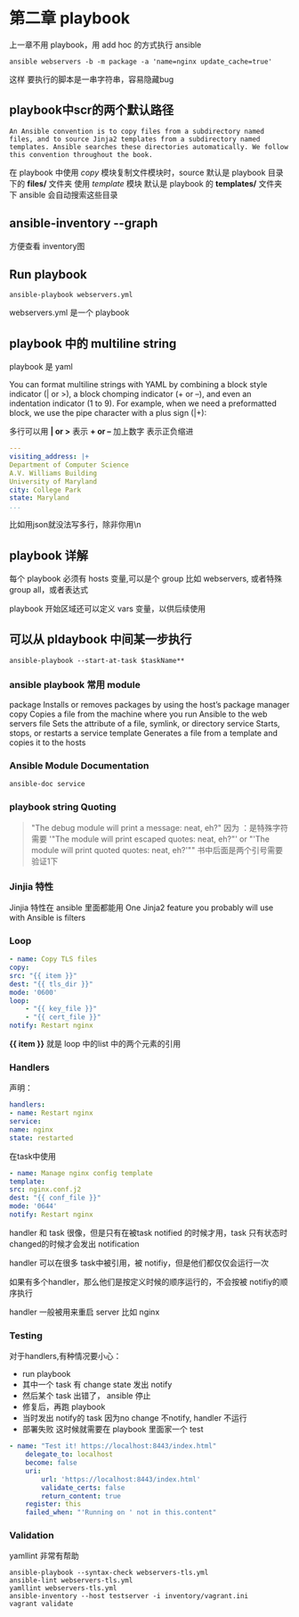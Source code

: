 # 第二章 playbook

上一章不用 playbook，用 add hoc 的方式执行 ansible
```shell
ansible webservers -b -m package -a 'name=nginx update_cache=true'
```
这样 要执行的脚本是一串字符串，容易隐藏bug

## playbook中scr的两个默认路径

``An Ansible convention is to copy files from a subdirectory named files, and
to source Jinja2 templates from a subdirectory named templates. Ansible
searches these directories automatically. We follow this convention
throughout the book.``

在 playbook 中使用 *copy* 模块复制文件模块时，source 默认是 playbook 目录下的 **files/** 文件夹
使用 *template* 模块 默认是 playbook 的 **templates/** 文件夹下
ansible 会自动搜索这些目录

## ansible-inventory --graph
方便查看 inventory图

## Run playbook 

```shell
ansible-playbook webservers.yml
```

webservers.yml 是一个 playbook

## playbook 中的 multiline string
playbook 是 yaml

You can format multiline strings with YAML by combining a block style indicator (| or >), a block chomping indicator (+ or –), and even an indentation indicator (1 to 9). For example, when we need a preformatted block, we use the pipe character with a plus sign (|+):

多行可以用 **| or >** 表示
**+ or –** 加上数字 表示正负缩进
```yaml
---
visiting_address: |+
Department of Computer Science
A.V. Williams Building
University of Maryland
city: College Park
state: Maryland
...
```
比如用json就没法写多行，除非你用\n

## playbook 详解
每个 playbook 必须有 hosts 变量,可以是个 group 比如 webservers, 或者特殊 group all，或者表达式

playbook 开始区域还可以定义 vars 变量，以供后续使用

## 可以从 pldaybook 中间某一步执行

```shell
ansible-playbook --start-at-task $taskName**
```


### ansible playbook 常用 module

package
    Installs or removes packages by using the host’s package manager
copy
    Copies a file from the machine where you run Ansible to the web servers
file
    Sets the attribute of a file, symlink, or directory service Starts, stops, or restarts a service
template
    Generates a file from a template and copies it to the hosts

### Ansible Module Documentation
```bash
ansible-doc service
```

### playbook string Quoting

> "The debug module will print a message: neat, eh?"
因为 ：是特殊字符需要
> '"The module will print escaped quotes: neat, eh?"'
or
> "'The module will print quoted quotes: neat, eh?'""
书中后面是两个引号需要验证1下

### Jinjia 特性
Jinjia 特性在 ansible 里面都能用
One Jinja2 feature you probably will use with Ansible is filters

### Loop

```yaml
- name: Copy TLS files
copy:
src: "{{ item }}"
dest: "{{ tls_dir }}"
mode: '0600'
loop:
    - "{{ key_file }}"
    - "{{ cert_file }}"
notify: Restart nginx
```
**{{ item }}** 就是 loop 中的list 中的两个元素的引用

### Handlers
声明：

```yaml
handlers:
- name: Restart nginx
service:
name: nginx
state: restarted
```

在task中使用
```yaml
- name: Manage nginx config template
template:
src: nginx.conf.j2
dest: "{{ conf_file }}"
mode: '0644'
notify: Restart nginx
```

handler 和 task 很像，但是只有在被task notified 的时候才用，task 只有状态时 changed的时候才会发出 notification

handler 可以在很多 task中被引用，被 notifiy，但是他们都仅仅会运行一次

如果有多个handler，那么他们是按定义时候的顺序运行的，不会按被 notifiy的顺序执行

handler 一般被用来重启 server 比如 nginx

### Testing

对于handlers,有种情况要小心：
- run playbook
- 其中一个 task 有 change state 发出 notify
- 然后某个 task 出错了， ansible 停止
- 修复后，再跑 playbook
- 当时发出 notify的 task 因为no change 不notify, handler 不运行
- 部署失败
这时候就需要在 playbook 里面家一个 test

```yaml
- name: "Test it! https://localhost:8443/index.html"
    delegate_to: localhost
    become: false
    uri:
        url: 'https://localhost:8443/index.html'
        validate_certs: false
        return_content: true
    register: this
    failed_when: "'Running on ' not in this.content"
```

### Validation
yamllint 非常有帮助

```shell
ansible-playbook --syntax-check webservers-tls.yml
ansible-lint webservers-tls.yml
yamllint webservers-tls.yml
ansible-inventory --host testserver -i inventory/vagrant.ini
vagrant validate
```